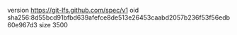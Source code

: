 version https://git-lfs.github.com/spec/v1
oid sha256:8d55bcd91bfbd639afefce8de513e26453caabd2057b236f53f56edb60e967d3
size 3500
